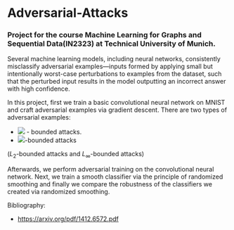 # Adversarial-Attacks

### Project for the course Machine Learning for Graphs and Sequential Data(IN2323) at Technical University of Munich.

Several machine learning models, including neural networks, consistently misclassify adversarial examples—inputs formed by applying small but intentionally worst-case perturbations to examples from the dataset, such that the perturbed input results in the model outputting an incorrect answer with high confidence.

In this project, first we train a basic convolutional neural network on MNIST and craft adversarial examples via gradient descent. There are two types of adversarial examples: 
* <img src="https://render.githubusercontent.com/render/math?math=L_2"> - bounded attacks.
* <img src="https://render.githubusercontent.com/render/math?math=L_\infty">-bounded attacks

($L_2$-bounded attacks and $L_\infty$-bounded attacks)



Afterwards, we perform adversarial training on the convolutional neural network. Next, we train a smooth classifier via the principle of randomized smoothing and finally we compare the robustness of the classifiers we created via randomized smoothing.

Bibliography:
* https://arxiv.org/pdf/1412.6572.pdf
